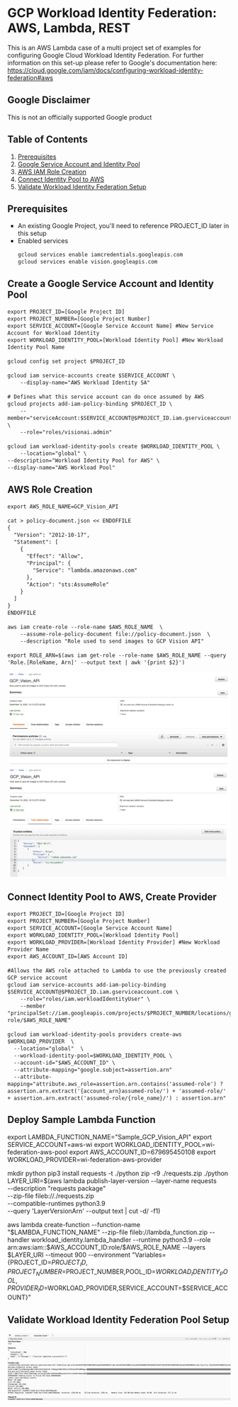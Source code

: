 # GCP Workload Identity Federation: AWS, Lambda, REST

This is an AWS Lambda case of a multi project set of examples for configuring Google Cloud Workload Identity Federation. For further information on this set-up please refer to Google's documentation here: https://cloud.google.com/iam/docs/configuring-workload-identity-federation#aws

## Google Disclaimer
This is not an officially supported Google product

## Table of Contents
1. [Prerequisites](https://github.com/dreardon/workload-identity-aws-rest#prerequisites)
1. [Google Service Account and Identity Pool](https://github.com/dreardon/workload-identity-aws-rest#create-a-google-service-account-and-identity-pool)
1. [AWS IAM Role Creation](https://github.com/dreardon/workload-identity-aws-rest#aws-role-creation)
1. [Connect Identity Pool to AWS](https://github.com/dreardon/workload-identity-aws-rest#connect-identity-pool-to-aws-create-provider)
1. [Validate Workload Identity Federation Setup](https://github.com/dreardon/workload-identity-aws-rest#validate-workload-identity-federation-pool-setup)

## Prerequisites
<ul type="square"><li>An existing Google Project, you'll need to reference PROJECT_ID later in this setup</li>
<li>Enabled services</li>

```
gcloud services enable iamcredentials.googleapis.com
gcloud services enable vision.googleapis.com
```
</ul>

## Create a Google Service Account and Identity Pool
```
export PROJECT_ID=[Google Project ID]
export PROJECT_NUMBER=[Google Project Number]
export SERVICE_ACCOUNT=[Google Service Account Name] #New Service Account for Workload Identity
export WORKLOAD_IDENTITY_POOL=[Workload Identity Pool] #New Workload Identity Pool Name

gcloud config set project $PROJECT_ID

gcloud iam service-accounts create $SERVICE_ACCOUNT \
    --display-name="AWS Workload Identity SA"

# Defines what this service account can do once assumed by AWS
gcloud projects add-iam-policy-binding $PROJECT_ID \
    --member="serviceAccount:$SERVICE_ACCOUNT@$PROJECT_ID.iam.gserviceaccount.com" \
    --role="roles/visionai.admin"

gcloud iam workload-identity-pools create $WORKLOAD_IDENTITY_POOL \
    --location="global" \
--description="Workload Identity Pool for AWS" \
--display-name="AWS Workload Pool"
```

## AWS Role Creation

```
export AWS_ROLE_NAME=GCP_Vision_API

cat > policy-document.json << ENDOFFILE
{
  "Version": "2012-10-17",
  "Statement": [
    {
      "Effect": "Allow",
      "Principal": {
        "Service": "lambda.amazonaws.com"
      },
      "Action": "sts:AssumeRole"
    }
  ]
}
ENDOFFILE

aws iam create-role --role-name $AWS_ROLE_NAME  \
    --assume-role-policy-document file://policy-document.json  \
    --description "Role used to send images to GCP Vision API"

export ROLE_ARN=$(aws iam get-role --role-name $AWS_ROLE_NAME --query 'Role.[RoleName, Arn]' --output text | awk '{print $2}')
```
![AWS Role Permission Tab](images/aws_permissions.png)
![AWS Role Trust Tab](images/aws_trust.png)

## Connect Identity Pool to AWS, Create Provider

```
export PROJECT_ID=[Google Project ID]
export PROJECT_NUMBER=[Google Project Number]
export SERVICE_ACCOUNT=[Google Service Account Name]
export WORKLOAD_IDENTITY_POOL=[Workload Identity Pool]
export WORKLOAD_PROVIDER=[Workload Identity Provider] #New Workload Provider Name
export AWS_ACCOUNT_ID=[AWS Account ID]

#Allows the AWS role attached to Lambda to use the previously created GCP service account
gcloud iam service-accounts add-iam-policy-binding $SERVICE_ACCOUNT@$PROJECT_ID.iam.gserviceaccount.com \
    --role="roles/iam.workloadIdentityUser" \
    --member "principalSet://iam.googleapis.com/projects/$PROJECT_NUMBER/locations/global/workloadIdentityPools/$WORKLOAD_IDENTITY_POOL/attribute.aws_role/arn:aws:sts::$AWS_ACCOUNT_ID:assumed-role/$AWS_ROLE_NAME"

gcloud iam workload-identity-pools providers create-aws $WORKLOAD_PROVIDER  \
  --location="global"  \
  --workload-identity-pool=$WORKLOAD_IDENTITY_POOL \
  --account-id="$AWS_ACCOUNT_ID" \
  --attribute-mapping="google.subject=assertion.arn"
  --attribute-mapping="attribute.aws_role=assertion.arn.contains('assumed-role') ? assertion.arn.extract('{account_arn}assumed-role/') + 'assumed-role/' + assertion.arn.extract('assumed-role/{role_name}/') : assertion.arn"
```

## Deploy Sample Lambda Function
export LAMBDA_FUNCTION_NAME="Sample_GCP_Vision_API"
export SERVICE_ACCOUNT=aws-wi
export WORKLOAD_IDENTITY_POOL=wi-federation-aws-pool
export AWS_ACCOUNT_ID=679695450108
export WORKLOAD_PROVIDER=wi-federation-aws-provider

mkdir python
pip3 install requests -t ./python
zip -r9 ./requests.zip ./python
LAYER_URI=$(aws lambda publish-layer-version --layer-name requests \
      --description "requests package" \
      --zip-file fileb://./requests.zip \
      --compatible-runtimes python3.9 \
      --query 'LayerVersionArn' --output text | cut -d/ -f1)

aws lambda create-function --function-name "$LAMBDA_FUNCTION_NAME" --zip-file fileb://lambda_function.zip --handler workload_identity.lambda_handler --runtime python3.9 --role arn:aws:iam::$AWS_ACCOUNT_ID:role/$AWS_ROLE_NAME --layers $LAYER_URI --timeout 900 --environment "Variables={PROJECT_ID=$PROJECT_ID,PROJECT_NUMBER=$PROJECT_NUMBER,POOL_ID=$WORKLOAD_IDENTITY_POOL,PROVIDER_ID=$WORKLOAD_PROVIDER,SERVICE_ACCOUNT=$SERVICE_ACCOUNT}"

## Validate Workload Identity Federation Pool Setup
![Vision API Validation](images/validate.png)